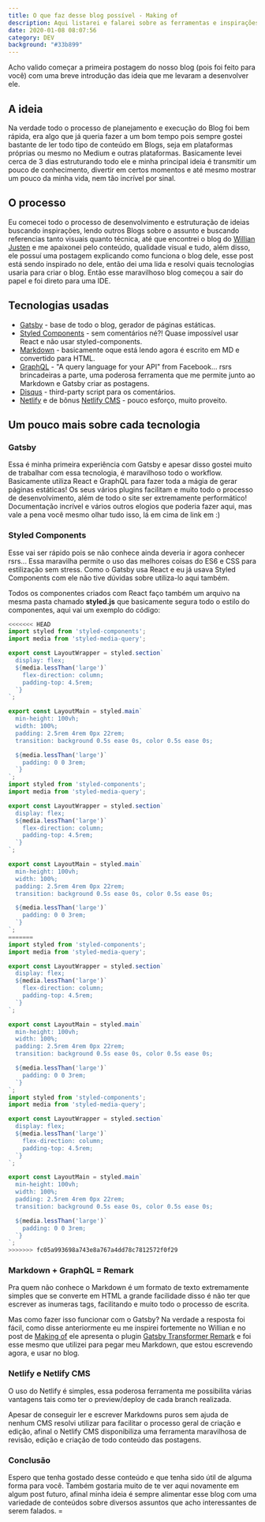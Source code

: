 ```yaml
---
title: O que faz desse blog possível - Making of
description: Aqui listarei e falarei sobre as ferramentas e inspirações utilizadas para o desenvolvimento desse blog
date: 2020-01-08 08:07:56
category: DEV
background: "#33b899"
---
```

Acho valido começar a primeira postagem do nosso blog (pois foi feito para você) com uma breve introdução das ideia que me levaram a desenvolver ele.

## A ideia

Na verdade todo o processo de planejamento e execução do Blog foi bem rápida, era algo que já queria fazer a um bom tempo pois sempre gostei bastante de ler todo tipo de conteúdo em Blogs, seja em plataformas próprias ou mesmo no Medium e outras plataformas. Basicamente levei cerca de 3 dias estruturando todo ele e minha principal ideia é transmitir um pouco de conhecimento, divertir em certos momentos e até mesmo mostrar um pouco da minha vida, nem tão incrível por sinal.

## O processo

Eu comecei todo o processo de desenvolvimento e estruturação de ideias buscando inspirações, lendo outros Blogs sobre o assunto e buscando referencias tanto visuais quanto técnica, até que encontrei o blog do [Willian Justen](https://willianjusten.com.br/) e me apaixonei pelo conteúdo, qualidade visual e tudo, além disso, ele possuí uma postagem explicando como funciona o blog dele, esse post está sendo inspirado no dele, então dei uma lida e resolvi quais tecnologias usaria para criar o blog. Então esse maravilhoso blog começou a sair do papel e foi direto para uma IDE.

## Tecnologias usadas

* [Gatsby](https://www.gatsbyjs.org/) - base de todo o blog, gerador de páginas estáticas.
* [Styled Components](https://www.styled-components.com/) - sem comentários né?! Quase impossível usar React e não usar styled-components.
* [Markdown](https://daringfireball.net/projects/markdown/) - basicamente oque está lendo agora é escrito em MD e convertido para HTML.
* [GraphQL](https://graphql.org/) - "A query language for your API" from Facebook... rsrs brincadeiras a parte, uma poderosa ferramenta que me permite junto ao Markdown e Gatsby criar as postagens.
* [Disqus](https://disqus.com/) - third-party script para os comentários.
* [Netlify](https://www.netlify.com/) e de bônus [Netlify CMS](https://www.netlifycms.org/) - pouco esforço, muito proveito.

## Um pouco mais sobre cada tecnologia

### Gatsby

Essa é minha primeira experiência com Gatsby e apesar disso gostei muito de trabalhar com essa tecnologia, é maravilhoso todo o workflow. Basicamente utiliza React e GraphQL para fazer toda a mágia de gerar páginas estáticas! Os seus vários plugins facilitam e muito todo o processo de desenvolvimento, além de todo o site ser extremamente performático! Documentação incrível e vários outros elogios que poderia fazer aqui, mas vale a pena você mesmo olhar tudo isso, lá em cima de link em :)

### Styled Components

Esse vai ser rápido pois se não conhece ainda deveria ir agora conhecer rsrs... Essa maravilha permite o uso das melhores coisas do ES6 e CSS para estilização sem stress. Como o Gatsby usa React e eu já usava Styled Components com ele não tive dúvidas sobre utiliza-lo aqui também.

Todos os componentes criados com React faço também um arquivo na mesma pasta chamado **styled.js** que basicamente segura todo o estilo do componentes, aqui vai um exemplo do código:

```js
<<<<<<< HEAD
import styled from 'styled-components';
import media from 'styled-media-query';

export const LayoutWrapper = styled.section`
  display: flex;
  ${media.lessThan('large')`
    flex-direction: column;
    padding-top: 4.5rem;
  `}
`;

export const LayoutMain = styled.main`
  min-height: 100vh;
  width: 100%;
  padding: 2.5rem 4rem 0px 22rem;
  transition: background 0.5s ease 0s, color 0.5s ease 0s;

  ${media.lessThan('large')`
    padding: 0 0 3rem;
  `}
`;
import styled from 'styled-components';
import media from 'styled-media-query';

export const LayoutWrapper = styled.section`
  display: flex;
  ${media.lessThan('large')`
    flex-direction: column;
    padding-top: 4.5rem;
  `}
`;

export const LayoutMain = styled.main`
  min-height: 100vh;
  width: 100%;
  padding: 2.5rem 4rem 0px 22rem;
  transition: background 0.5s ease 0s, color 0.5s ease 0s;

  ${media.lessThan('large')`
    padding: 0 0 3rem;
  `}
`;
=======
import styled from 'styled-components';
import media from 'styled-media-query';

export const LayoutWrapper = styled.section`
  display: flex;
  ${media.lessThan('large')`
    flex-direction: column;
    padding-top: 4.5rem;
  `}
`;

export const LayoutMain = styled.main`
  min-height: 100vh;
  width: 100%;
  padding: 2.5rem 4rem 0px 22rem;
  transition: background 0.5s ease 0s, color 0.5s ease 0s;

  ${media.lessThan('large')`
    padding: 0 0 3rem;
  `}
`;
import styled from 'styled-components';
import media from 'styled-media-query';

export const LayoutWrapper = styled.section`
  display: flex;
  ${media.lessThan('large')`
    flex-direction: column;
    padding-top: 4.5rem;
  `}
`;

export const LayoutMain = styled.main`
  min-height: 100vh;
  width: 100%;
  padding: 2.5rem 4rem 0px 22rem;
  transition: background 0.5s ease 0s, color 0.5s ease 0s;

  ${media.lessThan('large')`
    padding: 0 0 3rem;
  `}
`;
>>>>>>> fc05a993698a743e8a767a4dd78c7812572f0f29
```

### Markdown + GraphQL = Remark

Pra quem não conhece o Markdown é um formato de texto extremamente simples que se converte em HTML a grande facilidade disso é não ter que escrever as inumeras tags, facilitando e muito todo o processo de escrita.

Mas como fazer isso funcionar com o Gatsby? Na verdade a resposta foi fácil, como disse anteriormente eu me inspirei fortemente no Willian e no post de [Making of](https://willianjusten.com.br/making-of-blog-novo/) ele apresenta o plugin [Gatsby Transformer Remark](https://www.gatsbyjs.org/packages/gatsby-transformer-remark/https://www.gatsbyjs.org/packages/gatsby-transformer-remark/) e foi esse mesmo que utilizei para pegar meu Markdown, que estou escrevendo agora, e usar no blog.

### Netlify e Netlify CMS

O uso do Netlify é simples, essa poderosa ferramenta me possibilita várias vantagens tais como ter o preview/deploy de cada branch realizada.

Apesar de conseguir ler e escrever Markdowns puros sem ajuda de nenhum CMS resolvi utilizar para facilitar o processo geral de criação e edição, afinal o Netlify CMS disponibiliza uma ferramenta maravilhosa de revisão, edição e criação de todo conteúdo das postagens.

### Conclusão

Espero que tenha gostado desse conteúdo e que tenha sido útil de alguma forma para você. Também gostaria muito de te ver aqui novamente em algum post futuro, afinal minha ideia é sempre alimentar esse blog com uma variedade de conteúdos sobre diversos assuntos que acho interessantes de serem falados. =
